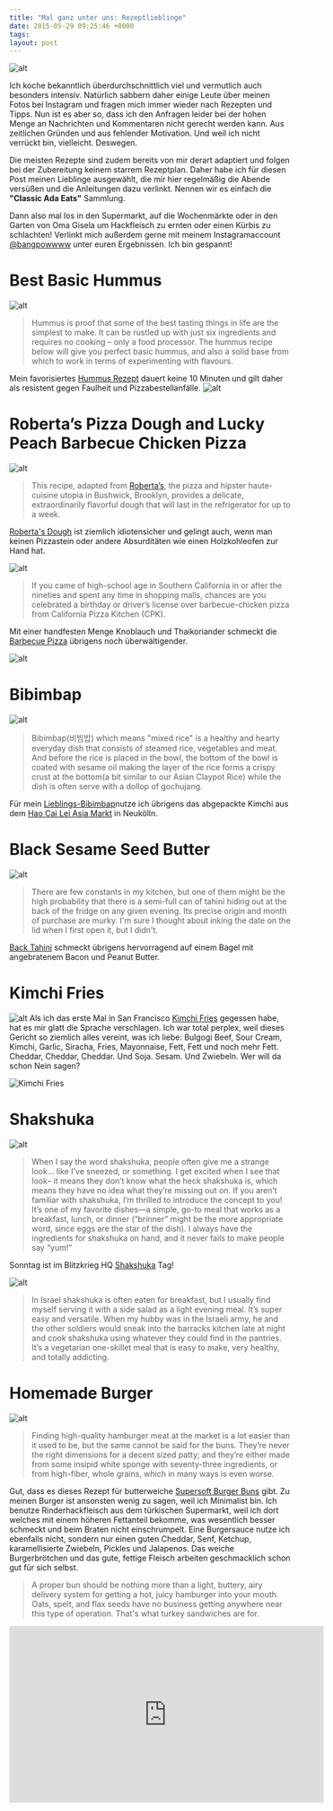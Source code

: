 ```yaml
---
title: "Mal ganz unter uns: Rezeptlieblinge"
date: 2015-05-29 09:25:46 +0000
tags: 
layout: post
---
```

![alt](http://31.media.tumblr.com/704c1c9deacfa599b9c0cc5612e75704/tumblr_inline_mu6jx2dOC71qanxkz.jpg)

Ich koche bekanntlich überdurchschnittlich viel und vermutlich auch besonders intensiv. Natürlich sabbern daher einige Leute über meinen Fotos bei Instagram und fragen mich immer wieder nach Rezepten und Tipps. Nun ist es aber so, dass ich den Anfragen leider bei der hohen Menge an Nachrichten und Kommentaren nicht gerecht werden kann. Aus zeitlichen Gründen und aus fehlender Motivation. Und weil ich nicht verrückt bin, vielleicht. Deswegen.

Die meisten Rezepte sind zudem bereits von mir derart adaptiert und folgen bei der Zubereitung keinem starrem Rezeptplan. Daher habe ich für diesen Post meinen Lieblinge ausgewählt, die mir hier regelmäßig die Abende versüßen und die Anleitungen dazu verlinkt. Nennen wir es einfach die **"Classic Ada Eats"** Sammlung.

Dann also mal los in den Supermarkt, auf die Wochenmärkte oder in den Garten von Oma Gisela um Hackfleisch zu ernten oder einen Kürbis zu schlachten! Verlinkt mich außerdem gerne mit meinem Instagramaccount [@bangpowwww](https://instagram.com/bangpowwww/) unter euren Ergebnissen. Ich bin gespannt!

# Best Basic Hummus
![alt](/content/images/2015/May/1hummus.jpg)
>Hummus is proof that some of the best tasting things in life are the simplest to make. It can be rustled up with just six ingredients and requires no cooking – only a food processor. The hummus recipe below will give you perfect basic hummus, and also a solid base from which to work in terms of experimenting with flavours.

Mein favorisiertes [Hummus Rezept](http://www.jamieoliver.com/news-and-features/features/best-basic-hummus-recipe/#C3p6dEsL73LAoFus.97) dauert keine 10 Minuten und gilt daher als resistent gegen Faulheit und Pizzabestellanfälle.
![alt](http://www.jamieoliver.com/news-and-features/features/wp-content/uploads/sites/2/2014/08/feature-header15.jpg)


# Roberta’s Pizza Dough and Lucky Peach Barbecue Chicken Pizza
![alt](https://s-media-cache-ak0.pinimg.com/736x/a0/80/d3/a080d38bb1e9793068f1ff1d961890c7.jpg)
>This recipe, adapted from [Roberta’s](http://www.robertaspizza.com/), the pizza and hipster haute-cuisine utopia in Bushwick, Brooklyn, provides a delicate, extraordinarily flavorful dough that will last in the refrigerator for up to a week.

[Roberta's Dough](http://cooking.nytimes.com/recipes/1016230-robertas-pizza-dough) ist ziemlich idiotensicher und gelingt auch, wenn man keinen Pizzastein oder andere Absurditäten wie einen Holzkohleofen zur Hand hat.


![alt](/content/images/2015/May/1bbqpizza.jpg)
>If you came of high-school age in Southern California in or after the nineties and spent any time in shopping malls, chances are you celebrated a birthday or driver’s license over barbecue-chicken pizza from California Pizza Kitchen (CPK).

Mit einer handfesten Menge Knoblauch und Thaikoriander schmeckt die [Barbecue Pizza](http://luckypeach.com/recipes/barbecue-chicken-pizza/) übrigens noch überwältigender.

![alt](http://luckypeach.com/wp-content/uploads/2014/12/BBQChickenPizza.jpg)


# Bibimbap
![alt](/content/images/2015/May/1kimbap.jpg)
>Bibimbap(비빔밥) which means "mixed rice" is a healthy and hearty everyday dish that consists of steamed rice, vegetables and meat. And before the rice is placed in the bowl, the bottom of the bowl is coated with sesame oil making the layer of the rice forms a crispy crust at the bottom(a bit similar to our Asian Claypot Rice) while the dish is often serve with a dollop of gochujang. 

Für mein [Lieblings-Bibimbap](http://www.ellenaguan.com/2012/05/bibimbap.html?m=1)nutze ich übrigens das abgepackte Kimchi aus dem [Hao Cai Lei Asia Markt](https://de.foursquare.com/v/hao-cai-lei-asiensupermarkt/4d122c511f95236ae00e3c06) in Neukölln.

# Black Sesame Seed Butter
![alt](/content/images/2015/May/1blackses.jpg)
>There are few constants in my kitchen, but one of them might be the high probability that there is a semi-full can of tahini hiding out at the back of the fridge on any given evening. Its precise origin and month of purchase are murky. I'm sure I thought about inking the date on the lid when I first open it, but I didn't.

[Back Tahini](http://www.seriouseats.com/2013/02/diy-how-to-make-black-tahini.html) schmeckt übrigens hervorragend auf einem Bagel mit angebratenem Bacon und Peanut Butter.

# Kimchi Fries
![alt](http://31.media.tumblr.com/704c1c9deacfa599b9c0cc5612e75704/tumblr_inline_mu6jx2dOC71qanxkz.jpg)
Als ich das erste Mal in San Francisco [Kimchi Fries](http://peegaw.tumblr.com/post/63149217074/making-kimchi-fries) gegessen habe, hat es mir glatt die Sprache verschlagen. Ich war total perplex, weil dieses Gericht so ziemlich alles vereint, was ich liebe: Bulgogi Beef, Sour Cream, Kimchi, Garlic, Siracha, Fries, Mayonnaise, Fett, Fett und noch mehr Fett. Cheddar, Cheddar, Cheddar. Und Soja. Sesam. Und Zwiebeln. Wer will da schon Nein sagen?

![Kimchi Fries](/content/images/2015/May/1kimchifries.jpg)

# Shakshuka
![alt](/content/images/2015/May/1shasuka.jpg)
>When I say the word shakshuka, people often give me a strange look… like I’ve sneezed, or something. I get excited when I see that look– it means they don’t know what the heck shakshuka is, which means they have no idea what they’re missing out on. If you aren’t familiar with shakshuka, I’m thrilled to introduce the concept to you! It’s one of my favorite dishes—a simple, go-to meal that works as a breakfast, lunch, or dinner (“brinner” might be the more appropriate word, since eggs are the star of the dish). I always have the ingredients for shakshuka on hand, and it never fails to make people say “yum!”

Sonntag ist im Blitzkrieg HQ [Shakshuka](http://toriavey.com/toris-kitchen/2010/07/summer-2010-travel-blog-shakshuka/) Tag!

![alt](http://toriavey.com/images/2010/07/Shakshuka-Side-View-2-640x480.jpg)

>In Israel shakshuka is often eaten for breakfast, but I usually find myself serving it with a side salad as a light evening meal. It’s super easy and versatile. When my hubby was in the Israeli army, he and the other soldiers would sneak into the barracks kitchen late at night and cook shakshuka using whatever they could find in the pantries. It’s a vegetarian one-skillet meal that is easy to make, very healthy, and totally addicting.



# Homemade Burger
![alt](/content/images/2015/May/1burger.jpg)
>Finding high-quality hamburger meat at the market is a lot easier than it used to be, but the same cannot be said for the buns. They’re never the right dimensions for a decent sized patty; and they’re either made from some insipid white sponge with seventy-three ingredients, or from high-fiber, whole grains, which in many ways is even worse. 

Gut, dass es dieses Rezept für butterweiche [Supersoft Burger Buns](http://foodwishes.blogspot.de/2013/07/homemade-hamburger-buns-oh-my-god-becky.html) gibt. Zu meinen Burger ist ansonsten wenig zu sagen, weil ich Minimalist bin. Ich benutze Rinderhackfleisch aus dem türkischen Supermarkt, weil ich dort welches mit einem höheren Fettanteil bekomme, was wesentlich besser schmeckt und beim Braten nicht einschrumpelt. Eine Burgersauce nutze ich ebenfalls nicht, sondern nur einen guten Cheddar, Senf, Ketchup, karamellisierte Zwiebeln, Pickles und Jalapenos. Das weiche Burgerbrötchen und das gute, fettige Fleisch arbeiten geschmacklich schon gut für sich selbst.

>A proper bun should be nothing more than a light, buttery, airy delivery system for getting a hot, juicy hamburger into your mouth. Oats, spelt, and flax seeds have no business getting anywhere near this type of operation. That's what turkey sandwiches are for.
<iframe width="560" height="315" src="https://www.youtube.com/embed/ace-TXcX6GY" frameborder="0" allowfullscreen></iframe>

